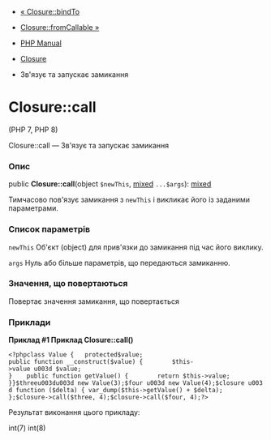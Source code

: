 - [« Closure::bindTo](closure.bindto.md)
- [Closure::fromCallable »](closure.fromcallable.md)

- [PHP Manual](index.md)
- [Closure](class.closure.md)
- Зв'язує та запускає замикання

# Closure::call

(PHP 7, PHP 8)

Closure::call — Зв'язує та запускає замикання

### Опис

public **Closure::call**(object `$newThis`,
[mixed](language.types.declarations.md#language.types.declarations.mixed)
`...$args`):
[mixed](language.types.declarations.md#language.types.declarations.mixed)

Тимчасово пов'язує замикання з `newThis` і викликає його із заданими
параметрами.

### Список параметрів

`newThis`
Об'єкт (object) для прив'язки до замикання під час його виклику.

`args`
Нуль або більше параметрів, що передаються замиканню.

### Значення, що повертаються

Повертає значення замикання, що повертається

### Приклади

**Приклад #1 Приклад **Closure::call()****

`<?phpclass Value {   protected$value; public function __construct($value) {        $this->value u003d $value; }    public function getValue() {        return $this->value; }}$threeu003du003d new Value(3);$four u003d new Value(4);$closure u003d function ($delta) { var_dump($this->getValue() + $delta); };$closure->call($three, 4);$closure->call($four, 4);?> `

Результат виконання цього прикладу:

int(7)
int(8)
